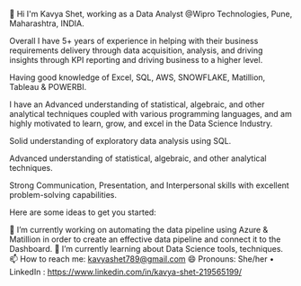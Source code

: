👋 Hi I'm Kavya Shet, working as a Data Analyst @Wipro Technologies, Pune, Maharashtra, INDIA.

Overall I have 5+ years of experience in helping with their business requirements delivery through data acquisition, analysis, and driving insights through KPI reporting and driving business to a higher level.

Having good knowledge of Excel, SQL, AWS, SNOWFLAKE, Matillion, Tableau & POWERBI.

I have an Advanced understanding of statistical, algebraic, and other analytical techniques coupled with various programming languages, and am highly motivated to learn, grow, and excel in the Data Science Industry.

Solid understanding of exploratory data analysis using SQL.

Advanced understanding of statistical, algebraic, and other analytical techniques.

Strong Communication, Presentation, and Interpersonal skills with excellent problem-solving capabilities.

Here are some ideas to get you started:

🔭 I’m currently working on automating the data pipeline using Azure & Matillion in order to create an effective data pipeline and connect it to the Dashboard.
🌱 I’m currently learning about Data Science tools, techniques.
📫 How to reach me: kavyashet789@gmail.com
😄 Pronouns: She/her
• LinkedIn : https://www.linkedin.com/in/kavya-shet-219565199/
